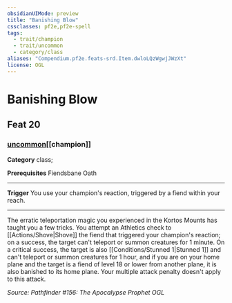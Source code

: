 ```yaml
---
obsidianUIMode: preview
title: "Banishing Blow"
cssclasses: pf2e,pf2e-spell
tags:
  - trait/champion
  - trait/uncommon
  - category/class
aliases: "Compendium.pf2e.feats-srd.Item.dwloLQzWgwjJWzXt"
license: OGL
---
```

# Banishing Blow
## Feat 20
### [uncommon](uncommon "Uncommon Rarity Trait")[[champion]]

**Category** class; 



**Prerequisites** Fiendsbane Oath
* * *
**Trigger** You use your champion's reaction, triggered by a fiend within your reach.

* * *

The erratic teleportation magic you experienced in the Kortos Mounts has taught you a few tricks. You attempt an Athletics check to [[Actions/Shove|Shove]] the fiend that triggered your champion's reaction; on a success, the target can't teleport or summon creatures for 1 minute. On a critical success, the target is also [[Conditions/Stunned 1|Stunned 1]] and can't teleport or summon creatures for 1 hour, and if you are on your home plane and the target is a fiend of level 18 or lower from another plane, it is also banished to its home plane. Your multiple attack penalty doesn't apply to this attack.

*Source: Pathfinder #156: The Apocalypse Prophet*
*OGL*